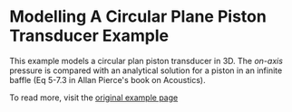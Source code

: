 # Modelling A Circular Plane Piston Transducer Example

This example models a circular plan piston transducer in 3D. The _on-axis_ pressure is compared with an analytical solution for a piston in an infinite baffle (Eq 5-7.3 in Allan Pierce's book on Acoustics).

To read more, visit the [original example page](http://www.k-wave.org/documentation/example_at_piston_and_bowl_transducers.php#heading3)

